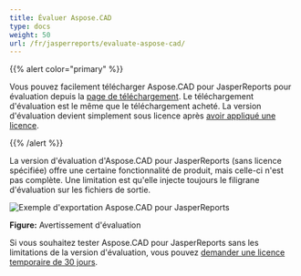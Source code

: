 ```yaml
---
title: Évaluer Aspose.CAD
type: docs
weight: 50
url: /fr/jasperreports/evaluate-aspose-cad/
---
```


{{% alert color="primary" %}}

Vous pouvez facilement télécharger Aspose.CAD pour JasperReports pour évaluation depuis la [page de téléchargement](https://downloads.aspose.com/cad/jasperreports). Le téléchargement d'évaluation est le même que le téléchargement acheté. La version d'évaluation devient simplement sous licence après [avoir appliqué une licence](/fr/cad/jasperreports/licensing/).

{{% /alert %}}

La version d'évaluation d'Aspose.CAD pour JasperReports (sans licence spécifiée) offre une certaine fonctionnalité de produit, mais celle-ci n'est pas complète. Une limitation est qu'elle injecte toujours le filigrane d'évaluation sur les fichiers de sortie.

![Exemple d'exportation Aspose.CAD pour JasperReports](/_assets/AreaChartReport.jpg)

**Figure:** Avertissement d'évaluation

Si vous souhaitez tester Aspose.CAD pour JasperReports sans les limitations de la version d'évaluation, vous pouvez [demander une licence temporaire de 30 jours](https://purchase.aspose.com/temporary-license).
